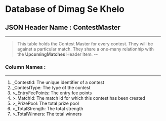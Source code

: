 # Database of Dimag Se Khelo

## JSON Header Name : ContestMaster
---
>This table holds the Contest Master for every contest. They will be against a particular match. They share a one-many 
>relationhip with the **UpcomingMatches** Header Item.
--
### Column Names : 
---
<ol>
<li>_ContestId:   The unique identifier of a contest </li>
<li>_ContestType:  The type of the contest</li>
<li>>_EntryFeePoints:  The entry fee points</li>
<li>>_MatchId:  The match id for which this contest has been created</li>
<li>>_PrizePool:  The total prize pool</li>
<li>>_TotalStrength:  The total strength</li>
<li>>_TotalWinners: The total winners</li>
</ol>


